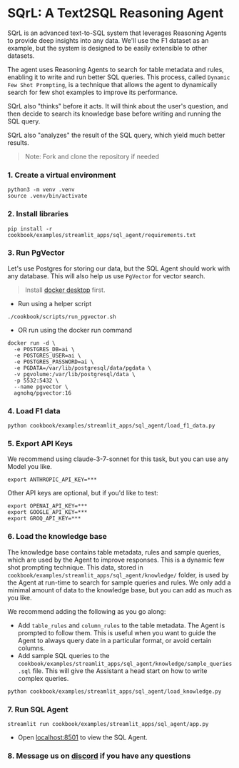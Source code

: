 # SQrL: A Text2SQL Reasoning Agent

SQrL is an advanced text-to-SQL system that leverages Reasoning Agents to provide deep insights into any data. We'll use the F1 dataset as an example, but the system is designed to be easily extensible to other datasets.

The agent uses Reasoning Agents to search for table metadata and rules, enabling it to write and run better SQL queries. This process, called `Dynamic Few Shot Prompting`, is a technique that allows the agent to dynamically search for few shot examples to improve its performance.

SQrL also "thinks" before it acts. It will think about the user's question, and then decide to search its knowledge base before writing and running the SQL query.

SQrL also "analyzes" the result of the SQL query, which yield much better results.

> Note: Fork and clone the repository if needed

### 1. Create a virtual environment

```shell
python3 -m venv .venv
source .venv/bin/activate
```

### 2. Install libraries

```shell
pip install -r cookbook/examples/streamlit_apps/sql_agent/requirements.txt
```

### 3. Run PgVector

Let's use Postgres for storing our data, but the SQL Agent should work with any database. This will also help us use `PgVector` for vector search.

> Install [docker desktop](https://docs.docker.com/desktop/install/mac-install/) first.

- Run using a helper script

```shell
./cookbook/scripts/run_pgvector.sh
```

- OR run using the docker run command

```shell
docker run -d \
  -e POSTGRES_DB=ai \
  -e POSTGRES_USER=ai \
  -e POSTGRES_PASSWORD=ai \
  -e PGDATA=/var/lib/postgresql/data/pgdata \
  -v pgvolume:/var/lib/postgresql/data \
  -p 5532:5432 \
  --name pgvector \
  agnohq/pgvector:16
```

### 4. Load F1 data

```shell
python cookbook/examples/streamlit_apps/sql_agent/load_f1_data.py
```

### 5. Export API Keys

We recommend using claude-3-7-sonnet for this task, but you can use any Model you like.

```shell
export ANTHROPIC_API_KEY=***
```

Other API keys are optional, but if you'd like to test:

```shell
export OPENAI_API_KEY=***
export GOOGLE_API_KEY=***
export GROQ_API_KEY=***
```

### 6. Load the knowledge base

The knowledge base contains table metadata, rules and sample queries, which are used by the Agent to improve responses. This is a dynamic few shot prompting technique. This data, stored in `cookbook/examples/streamlit_apps/sql_agent/knowledge/` folder, is used by the Agent at run-time to search for sample queries and rules. We only add a minimal amount of data to the knowledge base, but you can add as much as you like.

We recommend adding the following as you go along:
  - Add `table_rules` and `column_rules` to the table metadata. The Agent is prompted to follow them. This is useful when you want to guide the Agent to always query date in a particular format, or avoid certain columns.
  - Add sample SQL queries to the `cookbook/examples/streamlit_apps/sql_agent/knowledge/sample_queries.sql` file. This will give the Assistant a head start on how to write complex queries.

```shell
python cookbook/examples/streamlit_apps/sql_agent/load_knowledge.py
```

### 7. Run SQL Agent

```shell
streamlit run cookbook/examples/streamlit_apps/sql_agent/app.py
```

- Open [localhost:8501](http://localhost:8501) to view the SQL Agent.

### 8. Message us on [discord](https://agno.link/discord) if you have any questions

